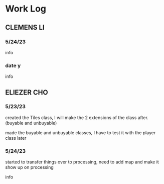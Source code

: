 # Work Log

## CLEMENS LI

### 5/24/23

info

### date y

info


## ELIEZER CHO

### 5/23/23

created the Tiles class, I will make the 2 extensions of the class after. (buyable and unbuyable)

made the buyable and unbuyable classes, I have to test it with the player class later

### 5/24/23
started to transfer things over to processing, need to add map and make it show up on processing

info
